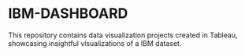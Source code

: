 # IBM-DASHBOARD
This repository contains data visualization projects created in Tableau, showcasing insightful visualizations of a IBM dataset.
